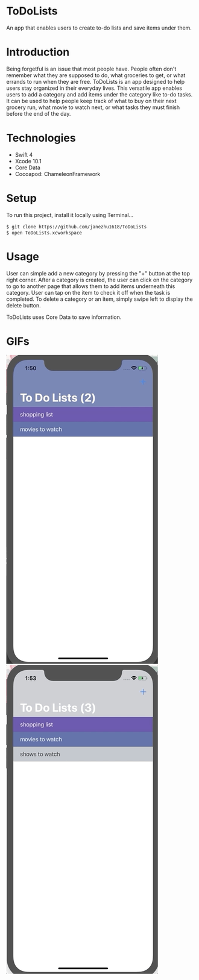 # ToDoLists
An app that enables users to create to-do lists and save items under them.  

# Introduction
Being forgetful is an issue that most people have.  People often don't remember what they are supposed to do, what groceries to get, or what errands to run when they are free.  ToDoLists is an app designed to help users stay organized in their everyday lives.  This versatile app enables users to add a category and add items under the category like to-do tasks.  It can be used to help people keep track of what to buy on their next grocery run, what movie to watch next, or what tasks they must finish before the end of the day. 

# Technologies
- Swift 4
- Xcode 10.1
- Core Data
- Cocoapod: ChameleonFramework

# Setup
To run this project, install it locally using Terminal...
```
$ git clone https://github.com/janezhu1618/ToDoLists
$ open ToDoLists.xcworkspace
```

# Usage
User can simple add a new category by pressing the "+" button at the top right corner.  After a category is created, the user can click on the category to go to another page that allows them to add items underneath this category.  User can tap on the item to check it off when the task is completed. To delete a category or an item, simply swipe left to display the delete button.

ToDoLists uses Core Data to save information. 

# GIFs
![](toDoListsGif1.gif)
![](toDOListsGif1a.gif)
